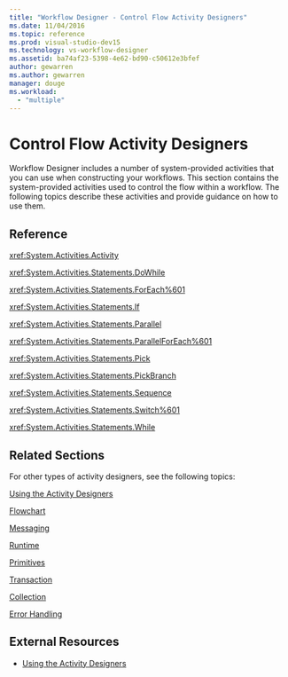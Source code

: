 ```yaml
---
title: "Workflow Designer - Control Flow Activity Designers"
ms.date: 11/04/2016
ms.topic: reference
ms.prod: visual-studio-dev15
ms.technology: vs-workflow-designer
ms.assetid: ba74af23-5398-4e62-bd90-c50612e3bfef
author: gewarren
ms.author: gewarren
manager: douge
ms.workload:
  - "multiple"
---
```

# Control Flow Activity Designers

Workflow Designer includes a number of system-provided activities that you can use when constructing your workflows. This section contains the system-provided activities used to control the flow within a workflow. The following topics describe these activities and provide guidance on how to use them.

## Reference

 <xref:System.Activities.Activity>

 <xref:System.Activities.Statements.DoWhile>

 <xref:System.Activities.Statements.ForEach%601>

 <xref:System.Activities.Statements.If>

 <xref:System.Activities.Statements.Parallel>

 <xref:System.Activities.Statements.ParallelForEach%601>

 <xref:System.Activities.Statements.Pick>

 <xref:System.Activities.Statements.PickBranch>

 <xref:System.Activities.Statements.Sequence>

 <xref:System.Activities.Statements.Switch%601>

 <xref:System.Activities.Statements.While>

## Related Sections

For other types of activity designers, see the following topics:

 [Using the Activity Designers](../workflow-designer/using-the-activity-designers.md)

 [Flowchart](../workflow-designer/flowchart-activity-designers.md)

 [Messaging](../workflow-designer/messaging-activity-designers.md)

 [Runtime](../workflow-designer/runtime-activity-designers.md)

 [Primitives](../workflow-designer/primitives-activity-designers.md)

 [Transaction](../workflow-designer/transaction-activity-designers.md)

 [Collection](../workflow-designer/collection-activity-designers.md)

 [Error Handling](../workflow-designer/error-handling-activity-designers.md)

## External Resources

- [Using the Activity Designers](../workflow-designer/using-the-activity-designers.md)